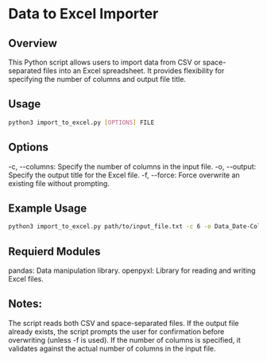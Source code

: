 # Data to Excel Importer

## Overview

This Python script allows users to import data from CSV or space-separated files into an Excel spreadsheet. It provides flexibility for specifying the number of columns and output file title.

## Usage

```bash
python3 import_to_excel.py [OPTIONS] FILE
```

## Options

-c, --columns: Specify the number of columns in the input file.
-o, --output: Specify the output title for the Excel file.
-f, --force: Force overwrite an existing file without prompting.

## Example Usage

```bash
python3 import_to_excel.py path/to/input_file.txt -c 6 -o Data_Date-Collected -f
```

## Requierd Modules

pandas: Data manipulation library.
openpyxl: Library for reading and writing Excel files.

## Notes:

The script reads both CSV and space-separated files.
If the output file already exists, the script prompts the user for confirmation before overwriting (unless -f is used).
If the number of columns is specified, it validates against the actual number of columns in the input file.